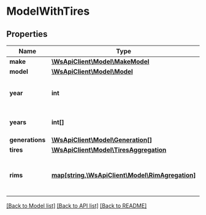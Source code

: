 # ModelWithTires

## Properties
Name | Type | Description | Notes
------------ | ------------- | ------------- | -------------
**make** | [**\WsApiClient\Model\MakeModel**](MakeModel.md) |  | 
**model** | [**\WsApiClient\Model\Model**](Model.md) |  | 
**year** | **int** | Selected year (e.g. &#x60;2015&#x60;, can be __*&#x60;null&#x60;*__) | 
**years** | **int[]** | Model production years | [optional] 
**generations** | [**\WsApiClient\Model\Generation[]**](Generation.md) |  | 
**tires** | [**\WsApiClient\Model\TiresAggregation**](TiresAggregation.md) |  | [optional] 
**rims** | [**map[string,\WsApiClient\Model\RimAgregation]**](RimAgregation.md) | Each key is bolt pattern, e.g. *&#x60;5x105&#x60;* | [optional] 

[[Back to Model list]](../README.md#documentation-for-models) [[Back to API list]](../README.md#documentation-for-api-endpoints) [[Back to README]](../README.md)


